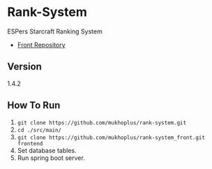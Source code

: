 # Rank-System

ESPers Starcraft Ranking System

- [Front Repository](https://github.com/mukhoplus/rank-system_front)

## Version

1.4.2

## How To Run

1. ``git clone https://github.com/mukhoplus/rank-system.git``
2. ``cd ./src/main/``
3. ``git clone https://github.com/mukhoplus/rank-system_front.git frontend``
4. Set database tables.
5. Run spring boot server.
